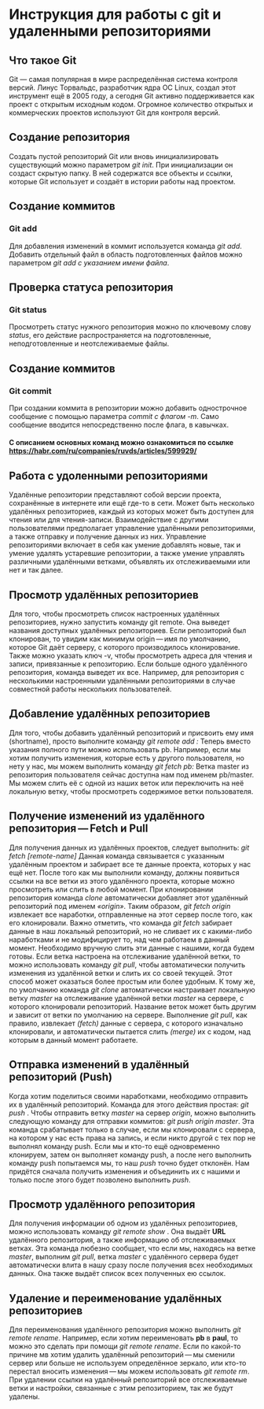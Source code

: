 # Инструкция для работы с git и удаленными репозиториями #

## Что такое Git ##

Git — самая популярная в мире распределённая система контроля версий. Линус Торвальдс, разработчик ядра ОС Linux, создал этот инструмент ещё в 2005 году, а сегодня Git активно поддерживается как проект с открытым исходным кодом. Огромное количество открытых и коммерческих проектов используют Git для контроля версий.

## Создание репозитория

Создать пустой репозиторий Git или вновь инициализировать существующий можно параметром *git init*. При инициализации он создаст скрытую папку. В ней содержатся все объекты и ссылки, которые Git использует и создаёт в истории работы над проектом.

## Создание коммитов

### Git add
Для добавления изменений в коммит используется команда *git add*. Добавить отдельный файл в область подготовленных файлов можно параметром *git add с указанием имени файла*.

## Проверка статуса репозитория

### Git status
Просмотреть статус нужного репозитория можно по ключевому слову *status*, его действие распространяется на подготовленные, неподготовленные и неотслеживаемые файлы.

## Создание коммитов

### Git commit
При создании коммита в репозитории можно добавить однострочное сообщение с помощью параметра *commit с флагом -m*. Само сообщение вводится непосредственно после флага, в кавычках.

#### С описанием основных команд можно ознакомиться по ссылке https://habr.com/ru/companies/ruvds/articles/599929/

## Работа с удоленными репозиториями ##
Удалённые репозитории представляют собой версии проекта, сохранённые в интернете или ещё где-то в сети. Может быть несколько удалённых репозиториев, каждый из которых может быть доступен для чтения или для чтения-записи. Взаимодействие с другими пользователями предполагает управление удалёнными репозиториями, а также отправку и получение данных из них. Управление репозиториями включает в себя как умение добавлять новые, так и умение удалять устаревшие репозитории, а также умение управлять различными удалёнными ветками, объявлять их отслеживаемыми или нет и так далее.

## Просмотр удалённых репозиториев ##
Для того, чтобы просмотреть список настроенных удалённых репозиториев, нужно запустить команду git remote. Она выведет названия доступных удалённых репозиториев. Если репозиторий был клонирован, то увидим как минимум origin — имя по умолчанию, которое Git даёт серверу, с которого производилось клонирование. Также можно указать ключ -v, чтобы просмотреть адреса для чтения и записи, привязанные к репозиторию. Если больше одного удалённого репозитория, команда выведет их все. Например, для репозитория с несколькими настроенными удалёнными репозиториями в случае совместной работы нескольких пользователей.

## Добавление удалённых репозиториев ##
Для того, чтобы добавить удалённый репозиторий и присвоить ему имя (shortname), просто выполните команду *git remote add <shortname> <url>:*
Теперь вместо указания полного пути можно использовать pb. Например, если мы хотим получить изменения, которые есть у другого пользователя, но нету у нас, мы можем выполнить команду *git fetch pb:*
Ветка master из репозитория пользователя сейчас доступна нам под именем pb/master. Мы можем слить её с одной из наших веток или переключить на неё локальную ветку, чтобы просмотреть содержимое ветки пользователя.

## Получение изменений из удалённого репозитория — Fetch и Pull ##
Для получения данных из удалённых проектов, следует выполнить:
    *git fetch [remote-name]*
Данная команда связывается с указанным удалённым проектом и забирает все те данные проекта, которых у нас ещё нет. После того как мы выполнили команду, должны появиться ссылки на все ветки из этого удалённого проекта, которые можно просмотреть или слить в любой момент. При клонировании репозитория команда *clone* автоматически добавляет этот удалённый репозиторий под именем *«origin»*. Таким образом, *git fetch origin* извлекает все наработки, отправленные на этот сервер после того, как его клонировали. Важно отметить, что команда *git fetch* забирает данные в наш локальный репозиторий, но не сливает их с какими-либо наработками и не модифицирует то, над чем работаем в данный момент. Необходимо вручную слить эти данные с нашими, когда будем готовы. Если ветка настроена на отслеживание удалённой ветки, то можно использовать команду *git pull*, чтобы автоматически получить изменения из удалённой ветки и слить их со своей текущей. Этот способ может оказаться более простым или более удобным. К тому же, по умолчанию команда *git clone* автоматически настраивает локальную ветку *master* на отслеживание удалённой ветки *master* на сервере, с которого клонировали репозиторий. Название веток может быть другим и зависит от ветки по умолчанию на сервере. Выполнение *git pull*, как правило, извлекает *(fetch)* данные с сервера, с которого изначально клонировали, и автоматически пытается слить *(merge)* их с кодом, над которым в данный момент работаете.

## Отправка изменений в удалённый репозиторий (Push) ##
Когда хотим поделиться своими наработками, необходимо отправить их в удалённый репозиторий. Команда для этого действия простая: *git push <remote-name> <branch-name>*. Чтобы отправить ветку *master* на сервер *origin*, можно выполнить следующую команду для отправки коммитов:
 *git push origin master*.
Эта команда срабатывает только в случае, если мы клонировали с сервера, на котором у нас есть права на запись, и если никто другой с тех пор не выполнял команду push. Если мы и кто-то ещё одновременно клонируем, затем он выполняет команду push, а после него выполнить команду push попытаемся мы, то наш *push* точно будет отклонён. Нам придётся сначала получить изменения и объединить их с нашими и только после этого будет позволено выполнить *push*.

## Просмотр удалённого репозитория ##
Для получения информации об одном из удалённых репозиториев, можно использовать команду *git remote show <remote>*. Она выдаёт **URL** удалённого репозитория, а также информацию об отслеживаемых ветках. Эта команда любезно сообщает, что если мы, находясь на ветке *master*, выполним *git pull*, ветка *master* с удалённого сервера будет автоматически влита в нашу сразу после получения всех необходимых данных. Она также выдаёт список всех полученных ею ссылок.

## Удаление и переименование удалённых репозиториев ##
Для переименования удалённого репозитория можно выполнить *git remote rename*. Например, если хотим переименовать **pb** в **paul**, то можно это сделать при помощи *git remote rename*.
Если по какой-то причине мв хотим удалить удалённый репозиторий — мы сменили сервер или больше не используем определённое зеркало, или кто-то перестал вносить изменения — мы можем использовать *git remote rm*. При удалении ссылки на удалённый репозиторий все отслеживаемые ветки и настройки, связанные с этим репозиторием, так же будут удалены.